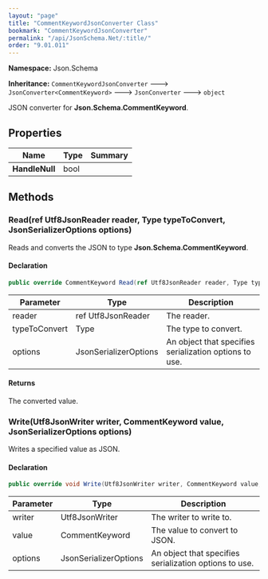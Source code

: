 ```yaml
---
layout: "page"
title: "CommentKeywordJsonConverter Class"
bookmark: "CommentKeywordJsonConverter"
permalink: "/api/JsonSchema.Net/:title/"
order: "9.01.011"
---
```

**Namespace:** Json.Schema

**Inheritance:**
`CommentKeywordJsonConverter`
 🡒 
`JsonConverter<CommentKeyword>`
 🡒 
`JsonConverter`
 🡒 
`object`

JSON converter for **Json.Schema.CommentKeyword**.

## Properties

| Name | Type | Summary |
|---|---|---|
| **HandleNull** | bool |  |

## Methods

### Read(ref Utf8JsonReader reader, Type typeToConvert, JsonSerializerOptions options)

Reads and converts the JSON to type **Json.Schema.CommentKeyword**.

#### Declaration

```c#
public override CommentKeyword Read(ref Utf8JsonReader reader, Type typeToConvert, JsonSerializerOptions options)
```

| Parameter | Type | Description |
|---|---|---|
| reader | ref Utf8JsonReader | The reader. |
| typeToConvert | Type | The type to convert. |
| options | JsonSerializerOptions | An object that specifies serialization options to use. |


#### Returns

The converted value.

### Write(Utf8JsonWriter writer, CommentKeyword value, JsonSerializerOptions options)

Writes a specified value as JSON.

#### Declaration

```c#
public override void Write(Utf8JsonWriter writer, CommentKeyword value, JsonSerializerOptions options)
```

| Parameter | Type | Description |
|---|---|---|
| writer | Utf8JsonWriter | The writer to write to. |
| value | CommentKeyword | The value to convert to JSON. |
| options | JsonSerializerOptions | An object that specifies serialization options to use. |


